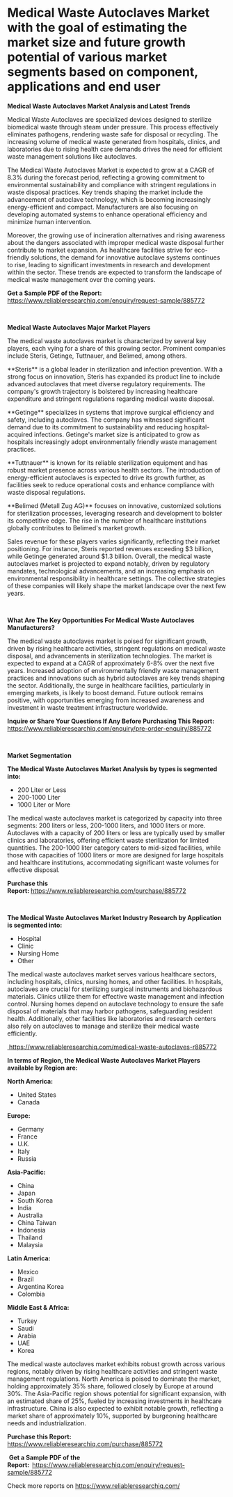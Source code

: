 <p><h1>Medical Waste Autoclaves Market with the goal of estimating the market size and future growth potential of various market segments based on component, applications and end user</h1></p><p><strong>Medical Waste Autoclaves Market Analysis and Latest Trends</strong></p>
<p><p>Medical Waste Autoclaves are specialized devices designed to sterilize biomedical waste through steam under pressure. This process effectively eliminates pathogens, rendering waste safe for disposal or recycling. The increasing volume of medical waste generated from hospitals, clinics, and laboratories due to rising health care demands drives the need for efficient waste management solutions like autoclaves.</p><p>The Medical Waste Autoclaves Market is expected to grow at a CAGR of 8.3% during the forecast period, reflecting a growing commitment to environmental sustainability and compliance with stringent regulations in waste disposal practices. Key trends shaping the market include the advancement of autoclave technology, which is becoming increasingly energy-efficient and compact. Manufacturers are also focusing on developing automated systems to enhance operational efficiency and minimize human intervention.</p><p>Moreover, the growing use of incineration alternatives and rising awareness about the dangers associated with improper medical waste disposal further contribute to market expansion. As healthcare facilities strive for eco-friendly solutions, the demand for innovative autoclave systems continues to rise, leading to significant investments in research and development within the sector. These trends are expected to transform the landscape of medical waste management over the coming years.</p></p>
<p><strong>Get a Sample PDF of the Report:&nbsp;</strong> <a href="https://www.reliableresearchiq.com/enquiry/request-sample/885772?utm_campaign=2282&utm_medium=2&utm_source=Github&utm_content=ia&utm_term=04032025&utm_id=medical-waste-autoclaves">https://www.reliableresearchiq.com/enquiry/request-sample/885772</a></p>
<p>&nbsp;</p>
<p><strong>Medical Waste Autoclaves Major Market Players</strong></p>
<p><p>The medical waste autoclaves market is characterized by several key players, each vying for a share of this growing sector. Prominent companies include Steris, Getinge, Tuttnauer, and Belimed, among others. </p><p>**Steris** is a global leader in sterilization and infection prevention. With a strong focus on innovation, Steris has expanded its product line to include advanced autoclaves that meet diverse regulatory requirements. The company's growth trajectory is bolstered by increasing healthcare expenditure and stringent regulations regarding medical waste disposal.</p><p>**Getinge** specializes in systems that improve surgical efficiency and safety, including autoclaves. The company has witnessed significant demand due to its commitment to sustainability and reducing hospital-acquired infections. Getinge's market size is anticipated to grow as hospitals increasingly adopt environmentally friendly waste management practices.</p><p>**Tuttnauer** is known for its reliable sterilization equipment and has robust market presence across various health sectors. The introduction of energy-efficient autoclaves is expected to drive its growth further, as facilities seek to reduce operational costs and enhance compliance with waste disposal regulations.</p><p>**Belimed (Metall Zug AG)** focuses on innovative, customized solutions for sterilization processes, leveraging research and development to bolster its competitive edge. The rise in the number of healthcare institutions globally contributes to Belimed's market growth.</p><p>Sales revenue for these players varies significantly, reflecting their market positioning. For instance, Steris reported revenues exceeding $3 billion, while Getinge generated around $1.3 billion. Overall, the medical waste autoclaves market is projected to expand notably, driven by regulatory mandates, technological advancements, and an increasing emphasis on environmental responsibility in healthcare settings. The collective strategies of these companies will likely shape the market landscape over the next few years.</p></p>
<p>&nbsp;</p>
<p><strong>What Are The Key Opportunities For Medical Waste Autoclaves Manufacturers?</strong></p>
<p><p>The medical waste autoclaves market is poised for significant growth, driven by rising healthcare activities, stringent regulations on medical waste disposal, and advancements in sterilization technologies. The market is expected to expand at a CAGR of approximately 6-8% over the next five years. Increased adoption of environmentally friendly waste management practices and innovations such as hybrid autoclaves are key trends shaping the sector. Additionally, the surge in healthcare facilities, particularly in emerging markets, is likely to boost demand. Future outlook remains positive, with opportunities emerging from increased awareness and investment in waste treatment infrastructure worldwide.</p></p>
<p><strong>Inquire or Share Your Questions If Any Before Purchasing This Report:</strong> <a href="https://www.reliableresearchiq.com/enquiry/pre-order-enquiry/885772?utm_campaign=2282&utm_medium=2&utm_source=Github&utm_content=ia&utm_term=04032025&utm_id=medical-waste-autoclaves">https://www.reliableresearchiq.com/enquiry/pre-order-enquiry/885772</a></p>
<p>&nbsp;</p>
<p><strong>Market Segmentation</strong></p>
<p><strong>The Medical Waste Autoclaves Market Analysis by types is segmented into:</strong></p>
<p><ul><li>200 Liter or Less</li><li>200-1000 Liter</li><li>1000 Liter or More</li></ul></p>
<p><p>The medical waste autoclaves market is categorized by capacity into three segments: 200 liters or less, 200-1000 liters, and 1000 liters or more. Autoclaves with a capacity of 200 liters or less are typically used by smaller clinics and laboratories, offering efficient waste sterilization for limited quantities. The 200-1000 liter category caters to mid-sized facilities, while those with capacities of 1000 liters or more are designed for large hospitals and healthcare institutions, accommodating significant waste volumes for effective disposal.</p></p>
<p><strong>Purchase this Report:&nbsp;</strong><a href="https://www.reliableresearchiq.com/purchase/885772?utm_campaign=2282&utm_medium=2&utm_source=Github&utm_content=ia&utm_term=04032025&utm_id=medical-waste-autoclaves">https://www.reliableresearchiq.com/purchase/885772</a></p>
<p>&nbsp;</p>
<p><strong>The Medical Waste Autoclaves Market Industry Research by Application is segmented into:</strong></p>
<p><ul><li>Hospital</li><li>Clinic</li><li>Nursing Home</li><li>Other</li></ul></p>
<p><p>The medical waste autoclaves market serves various healthcare sectors, including hospitals, clinics, nursing homes, and other facilities. In hospitals, autoclaves are crucial for sterilizing surgical instruments and biohazardous materials. Clinics utilize them for effective waste management and infection control. Nursing homes depend on autoclave technology to ensure the safe disposal of materials that may harbor pathogens, safeguarding resident health. Additionally, other facilities like laboratories and research centers also rely on autoclaves to manage and sterilize their medical waste efficiently.</p></p>
<p><a href="https://www.reliableresearchiq.com/medical-waste-autoclaves-r885772?utm_campaign=2282&utm_medium=2&utm_source=Github&utm_content=ia&utm_term=04032025&utm_id=medical-waste-autoclaves">&nbsp;https://www.reliableresearchiq.com/medical-waste-autoclaves-r885772</a></p>
<p><strong>In terms of Region, the Medical Waste Autoclaves Market Players available by Region are:</strong></p>
<p>
    <p> <strong> North America: </strong>
        <ul>
            <li>United States</li>
            <li>Canada</li>
        </ul>
        </p> 
    <p> <strong> Europe: </strong>
        <ul>
            <li>Germany</li>
            <li>France</li>
            <li>U.K.</li>
            <li>Italy</li>
            <li>Russia</li>
        </ul>
        </p> 
    <p> <strong> Asia-Pacific: </strong>
        <ul>
            <li>China</li>
            <li>Japan</li>
            <li>South Korea</li>
            <li>India</li>
            <li>Australia</li>
            <li>China Taiwan</li>
            <li>Indonesia</li>
            <li>Thailand</li>
            <li>Malaysia</li>
        </ul>
        </p> 
    <p> <strong> Latin America: </strong>
        <ul>
            <li>Mexico</li>
            <li>Brazil</li>
            <li>Argentina Korea</li>
            <li>Colombia</li>
        </ul>
        </p> 
    <p> <strong> Middle East & Africa: </strong>
        <ul>
            <li>Turkey</li>
            <li>Saudi</li>
            <li>Arabia</li>
            <li>UAE</li>
            <li>Korea</li>
        </ul>
    </p>
    </p>
<p><p>The medical waste autoclaves market exhibits robust growth across various regions, notably driven by rising healthcare activities and stringent waste management regulations. North America is poised to dominate the market, holding approximately 35% share, followed closely by Europe at around 30%. The Asia-Pacific region shows potential for significant expansion, with an estimated share of 25%, fueled by increasing investments in healthcare infrastructure. China is also expected to exhibit notable growth, reflecting a market share of approximately 10%, supported by burgeoning healthcare needs and industrialization.</p></p>
<p><strong>Purchase this Report: </strong><a href="https://www.reliableresearchiq.com/purchase/885772?utm_campaign=2282&utm_medium=2&utm_source=Github&utm_content=ia&utm_term=04032025&utm_id=medical-waste-autoclaves">https://www.reliableresearchiq.com/purchase/885772</a></p>
<p>&nbsp;<strong>Get a Sample PDF of the Report:&nbsp;&nbsp;</strong><a href="https://www.reliableresearchiq.com/enquiry/request-sample/885772?utm_campaign=2282&utm_medium=2&utm_source=Github&utm_content=ia&utm_term=04032025&utm_id=medical-waste-autoclaves">https://www.reliableresearchiq.com/enquiry/request-sample/885772</a></p>
<p><strong></strong></p>
<p>Check more reports on <a href="https://www.reliableresearchiq.com/?utm_campaign=2282&utm_medium=2&utm_source=Github&utm_content=ia&utm_term=04032025&utm_id=medical-waste-autoclaves">https://www.reliableresearchiq.com/</a></p>